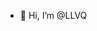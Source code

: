 - 👋 Hi, I’m @LLVQ


<!---
LLVQ/LLVQ is a ✨ special ✨ repository because its `README.md` (this file) appears on your GitHub profile.
You can click the Preview link to take a look at your changes.
--->
